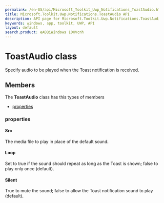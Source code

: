 ```yaml
---
permalink: /en-US/api/Microsoft_Toolkit_Uwp_Notifications_ToastAudio.htm
title: Microsoft.Toolkit.Uwp.Notifications.ToastAudio API 
description: API page for Microsoft.Toolkit.Uwp.Notifications.ToastAudio
keywords: windows, app, toolkit, UWP, API
layout: default
search.product: eADQiWindows 10XVcnh
---
```



# ToastAudio class

Specify audio to be played when the Toast notification is received.

## Members

The **ToastAudio** class has this types of members

* [properties](#properties)

### properties

#### Src

The media file to play in place of the default sound.

#### Loop

Set to true if the sound should repeat as long as the Toast is shown; false to play only once (default).

#### Silent

True to mute the sound; false to allow the Toast notification sound to play (default).
